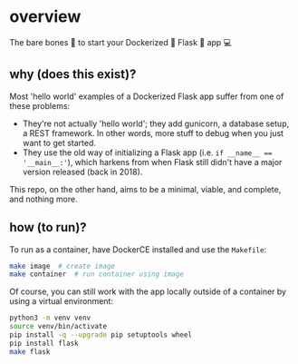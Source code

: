 # overview

The bare bones 🦴 to start your Dockerized 🚢 Flask 🍶 app 💻

## why (does this exist)?

Most 'hello world' examples of a Dockerized Flask app suffer from one of these problems:

* They're not actually 'hello world'; they add gunicorn, a database setup, a REST framework. In other words, more stuff to debug when you just want to get started.
* They use the old way of initializing a Flask app (i.e. `if __name__ == '__main__:'`), which harkens from when Flask still didn't have a major version released (back in 2018).

This repo, on the other hand, aims to be a minimal, viable, and complete, and nothing more.

## how (to run)?

To run as a container, have DockerCE installed and use the `Makefile`:

```sh
make image  # create image
make container  # run container using image
```

Of course, you can still work with the app locally outside of a container by using a virtual environment:
```sh
python3 -m venv venv
source venv/bin/activate
pip install -q --upgrade pip setuptools wheel
pip install flask
make flask
```
